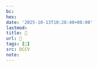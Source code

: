 ```yaml
---
bc:
hex:
date: '2025-10-13T10:28:40+08:00'
lastmod:
title: 􄧮
url: 􄧮
tags: [𥧬]
src: DCCV
note:
---
```

